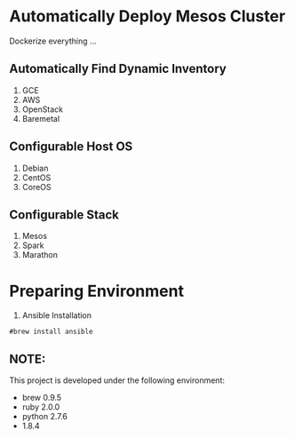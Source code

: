# Automatically Deploy Mesos Cluster

Dockerize everything ...

## Automatically Find Dynamic Inventory
1. GCE
2. AWS
3. OpenStack
4. Baremetal

## Configurable Host OS
1. Debian
2. CentOS
3. CoreOS

## Configurable Stack
1. Mesos
2. Spark
3. Marathon


# Preparing Environment
1. Ansible Installation
```#brew update
#brew install ansible
```


## NOTE:
This project is developed under the following environment:
* brew 0.9.5
* ruby 2.0.0
* python 2.7.6
* 1.8.4
